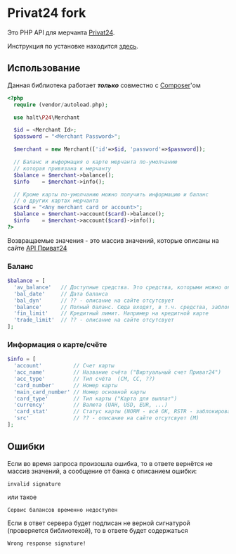 # Privat24 fork

Это PHP API для мерчанта [Privat24](https://www.privat24.ua/).

Инструкция по установке находится [здесь](https://github.com/halt-avmc/p24api/releases/latest).

## Использование
Данная библиотека работает **_только_** совместно с [Composer](https://getcomposer.org/download/)'ом
```PHP
<?php
  require (vendor/autoload.php);

  use halt\P24\Merchant

  $id = <Merchant Id>;
  $password = "<Merchant Password>";

  $merchant = new Merchant(['id'=>$id, 'password'=>$password]);

  // Баланс и информация о карте мерчанта по-умолчанию
  // которая привязана к мерчанту
  $balance = $merchant->balance();
  $info    = $merchant->info();

  // Кроме карты по-умолчанию можно получить информацию и баланс
  // о других картах мерчанта
  $card = "<Any merchant card or account>";
  $balance = $merchant->account($card)->balance();
  $info    = $merchant->account($card)->info();
?>
```
Возвращаемые значения - это массив значений, которые описаны на сайте [API Приват24](https://api.privatbank.ua/#p24/balance)
### Баланс
```PHP
$balance = [
  'av_balance'   // Доступные средства. Это средства, которыми можно оперировать
  'bal_date'     // Дата баланса
  'bal_dyn'      // ?? - описание на сайте отсутсвует
  'balance'      // Полный баланс. Сюда входят, в т.ч. средства, заблокированные на карте (HOLD)
  'fin_limit'    // Кредитный лимит. Например на кредитной карте
  'trade_limit'  // ?? - описание на сайте отсутсвует
];
```
### Информация о карте/счёте
```PHP
$info = [
  'account'          // Счет карты
  'acc_name'         // Название счёта ("Виртуальный счет Приват24")
  'acc_type'         // Тип счёта  (CM, CC, ??)
  'card_number'      // Номер карты
  'main_card_number' // Номер основной карты
  'card_type'        // Тип карты ("Карта для выплат")
  'currency'         // Валюта (UAH, USD, EUR, ...)
  'card_stat'        // Статус карты (NORM - всё ОК, RSTR - заблокирована, ??)
  'src'              // ?? - описание на сайте отсутсвует (M)
];
```
## Ошибки
Если во время запроса произошла ошибка, то в ответе вернётся не массив значений, а сообщение от банка с описанием ошибки:
```
invalid signature
```
или такое
```
Сервис балансов временно недоступен
```
Если в ответ сервера будет подписан не верной сигнатурой (проверяется библиотекой), то в ответе будет содержаться
```
Wrong response signature!
```
